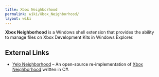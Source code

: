 ```yaml
---
title: Xbox Neighborhood
permalink: wiki/Xbox_Neighborhood/
layout: wiki
---
```


**Xbox Neighborhood** is a Windows shell extension that provides the
ability to manage files on Xbox Development Kits in Windows Explorer.

External Links
--------------

-   [Yelo
    Neighborhood](https://bitbucket.org/remnantmods/yelo-neighborhood/)
    – An open-source re-implementation of [Xbox
    Neighborhood](/wiki/Xbox_Neighborhood "wikilink") written in C\#.

